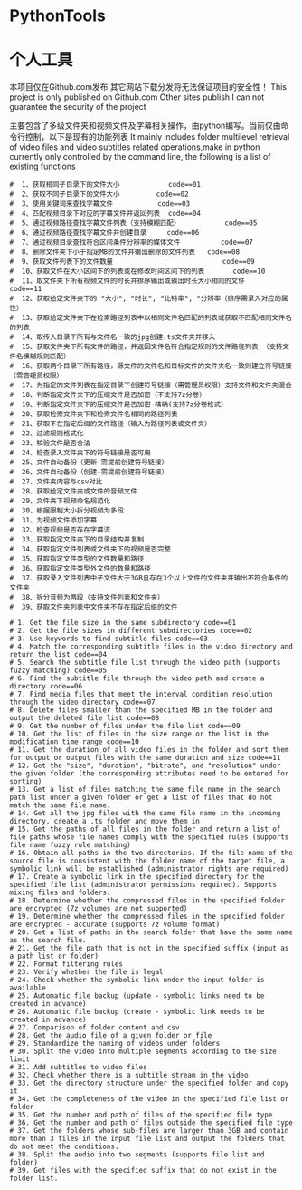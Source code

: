 # PythonTools
个人工具
=======
本项目仅在Github.com发布 其它网站下载分发将无法保证项目的安全性！
This project is only published on Github.com Other sites publish I can not guarantee the security of the project


主要包含了多级文件夹和视频文件及字幕相关操作，由python编写。当前仅由命令行控制，以下是现有的功能列表
It mainly includes folder multilevel retrieval of video files and video subtitles related operations,make in python currently only controlled by the command line, 
the following is a list of existing functions

    #  1、获取相同子目录下的文件大小            code==01
    #  2、获取不同子目录下的文件大小         code==02
    #  3、使用关键词来查找字幕文件           code==03
    #  4、匹配视频目录下对应的字幕文件并返回列表  code==04
    #  5、通过视频路径查找字幕文件列表（支持模糊匹配）           code==05
    #  6、通过视频路径查找字幕文件并创建目录     code==06
    #  7、通过视频目录查找符合区间条件分辨率的媒体文件          code==07
    #  8、删除文件夹下小于指定MB的文件并输出删除的文件列表   code==08
    #  9、获取文件列表下的文件数量                           code==09
    #  10、获取文件在大小区间下的列表或在修改时间区间下的列表       code==10
    #  11、取文件夹下所有视频文件的时长并排序输出或输出时长大小相同的文件            code==11
    #  12、获取给定文件夹下的 "大小", "时长", "比特率", "分辨率（排序需录入对应的属性）
    #  13、获取给定文件夹下在检索路径列表中以相同文件名匹配的列表或获取不匹配相同文件名的列表
    #  14、取传入目录下所有与文件名一致的jpg创建.ts文件夹并移入
    #  15、获取文件夹下所有文件的路径，并返回文件名符合指定规则的文件路径列表 （支持文件名模糊规则匹配）
    #  16、获取两个目录下所有路径，源文件的文件名和目标文件的文件夹名一致则建立符号链接（需管理员权限）
    #  17、为指定的文件列表在指定目录下创建符号链接（需管理员权限）支持文件和文件夹混合
    #  18、判断指定文件夹下的压缩文件是否加密（不支持7z分卷）
    #  19、判断指定文件夹下的压缩文件是否加密-精确(支持7z分卷格式）
    #  20、获取检索文件夹下和检索文件名相同的路径列表
    #  21、获取不在指定后缀的文件路径（输入为路径列表或文件夹）
    #  22、过滤规则格式化
    #  23、校验文件是否合法
    #  24、检查录入文件夹下的符号链接是否可用
    #  25、文件自动备份（更新-需提前创建符号链接）
    #  26、文件自动备份（创建-需提前创建符号链接）
    #  27、文件夹内容与csv对比
    #  28、获取给定文件夹或文件的音频文件
    #  29、文件夹下视频命名规范化
    #  30、根据限制大小拆分视频为多段
    #  31、为视频文件添加字幕
    #  32、检查视频是否存在字幕流
    #  33、获取指定文件夹下的目录结构并复制
    #  34、获取指定文件列表或文件夹下的视频是否完整
    #  35、获取指定文件类型的文件数量和路径
    #  36、获取指定文件类型外文件的数量和路径
    #  37、获取录入文件列表中子文件大于3GB且存在3个以上文件的文件夹并输出不符合条件的文件夹
    #  38、拆分音频为两段（支持文件列表和文件夹）
    #  39、获取文件夹列表中文件夹不存在指定后缀的文件
    
    # 1. Get the file size in the same subdirectory code==01
	# 2. Get the file sizes in different subdirectories code==02
	# 3. Use keywords to find subtitle files code==03
	# 4. Match the corresponding subtitle files in the video directory and return the list code==04
	# 5. Search the subtitle file list through the video path (supports fuzzy matching) code==05
	# 6. Find the subtitle file through the video path and create a directory code==06
	# 7. Find media files that meet the interval condition resolution through the video directory code==07
	# 8. Delete files smaller than the specified MB in the folder and output the deleted file list code==08
	# 9. Get the number of files under the file list code==09
	# 10. Get the list of files in the size range or the list in the modification time range code==10
	# 11. Get the duration of all video files in the folder and sort them for output or output files with the same duration and size code==11
	# 12. Get the "size", "duration", "bitrate", and "resolution" under the given folder (the corresponding attributes need to be entered for sorting)
	# 13. Get a list of files matching the same file name in the search path list under a given folder or get a list of files that do not match the same file name.
	# 14. Get all the jpg files with the same file name in the incoming directory, create a .ts folder and move them in
	# 15. Get the paths of all files in the folder and return a list of file paths whose file names comply with the specified rules (supports file name fuzzy rule matching)
	# 16. Obtain all paths in the two directories. If the file name of the source file is consistent with the folder name of the target file, a symbolic link will be established (administrator rights are required)
	# 17. Create a symbolic link in the specified directory for the specified file list (administrator permissions required). Supports mixing files and folders.
	# 18. Determine whether the compressed files in the specified folder are encrypted (7z volumes are not supported)
	# 19. Determine whether the compressed files in the specified folder are encrypted - accurate (supports 7z volume format)
	# 20. Get a list of paths in the search folder that have the same name as the search file.
	# 21. Get the file path that is not in the specified suffix (input as a path list or folder)
	# 22. Format filtering rules
	# 23. Verify whether the file is legal
	# 24. Check whether the symbolic link under the input folder is available
	# 25. Automatic file backup (update - symbolic links need to be created in advance)
	# 26. Automatic file backup (create - symbolic link needs to be created in advance)
	# 27. Comparison of folder content and csv
	# 28. Get the audio file of a given folder or file
	# 29. Standardize the naming of videos under folders
	# 30. Split the video into multiple segments according to the size limit
	# 31. Add subtitles to video files
	# 32. Check whether there is a subtitle stream in the video
	# 33. Get the directory structure under the specified folder and copy it
	# 34. Get the completeness of the video in the specified file list or folder
	# 35. Get the number and path of files of the specified file type
	# 36. Get the number and path of files outside the specified file type
	# 37. Get the folders whose sub-files are larger than 3GB and contain more than 3 files in the input file list and output the folders that do not meet the conditions.
	# 38. Split the audio into two segments (supports file list and folder)
	# 39. Get files with the specified suffix that do not exist in the folder list.


  
